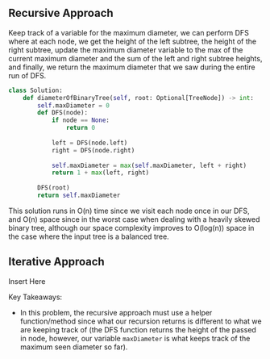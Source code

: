 ## Recursive Approach
Keep track of a variable for the maximum diameter, we can perform DFS where at each node, we get the height of the left subtree, the height of the right subtree, update the maximum diameter variable to the max of the current maximum diameter and the sum of the left and right subtree heights, and finally, we return the maximum diameter that we saw during the entire run of DFS.
``` python
class Solution:
	def diameterOfBinaryTree(self, root: Optional[TreeNode]) -> int:
		self.maxDiameter = 0
		def DFS(node):
			if node == None:
				return 0
	
			left = DFS(node.left)
			right = DFS(node.right)
	
			self.maxDiameter = max(self.maxDiameter, left + right)
			return 1 + max(left, right)
	
		DFS(root)
		return self.maxDiameter
```
This solution runs in O(n) time since we visit each node once in our DFS, and O(n) space since in the worst case when dealing with a heavily skewed binary tree, although our space complexity improves to O(log(n)) space in the case where the input tree is a balanced tree.
## Iterative Approach
Insert Here

Key Takeaways:
- In this problem, the recursive approach must use a helper function/method since what our recursion returns is different to what we are keeping track of (the DFS function returns the height of the passed in node, however, our variable `maxDiameter` is what keeps track of the maximum seen diameter so far).